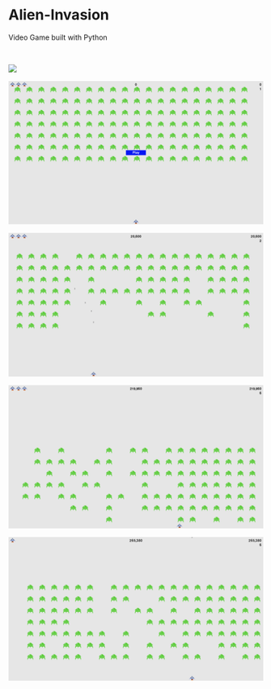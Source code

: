 # Alien-Invasion
Video Game built with Python

<br>

![](preview/img5.png)

![](preview/img1.png)

![](preview/img2.png)

![](preview/img3.png)

![](preview/img4.png)
